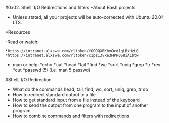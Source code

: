 #0x02. Shell, I/O Redirections and filters
*About Bash projects
- Unless stated, all your projects will be auto-corrected with Ubuntu 20.04 LTS.

*Resources

-Read or watch:

    *https://intranet.alxswe.com/rltoken/fGOQQXRKbvOcd1qLRxHzLQ
    *https://intranet.alxswe.com/rltoken/c1pz13vke3HPH0S8iALbtw

- man or help:
*echo
*cat
*head
*tail
*find
*wc
*sort
*uniq
*grep
*tr
*rev
*cut
*passwd (5) (i.e. man 5 passwd)


#Shell, I/O Redirection

* What do the commands head, tail, find, wc, sort, uniq, grep, tr do
* How to redirect standard output to a file
* How to get standard input from a file instead of the keyboard
* How to send the output from one program to the input of another program
* How to combine commands and filters with redirections
